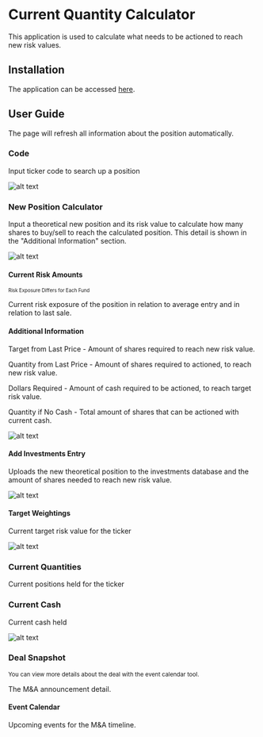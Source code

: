   
# Current Quantity Calculator

This application is used to calculate what needs to be actioned to reach new risk values.

## Installation

The application can be accessed [here](https://cqc.hlamtools.trade/).

## User Guide

The page will refresh all information about the position automatically.

### Code

Input ticker code to search up a position

![alt text](https://hlam-static-public.s3.ap-southeast-2.amazonaws.com/cqc-code.png)

### New Position Calculator

Input a theoretical new position and its risk value to calculate how many shares to buy/sell to reach the calculated position. This detail is shown in the "Additional Information" section.

![alt text](https://hlam-static-public.s3.ap-southeast-2.amazonaws.com/cqc-new-pos.png)

#### Current Risk Amounts

<sub><sup> Risk Exposure Differs for Each Fund </sup></sub>

Current risk exposure of the position in relation to average entry and in relation to last sale.

#### Additional Information

Target from Last Price - Amount of shares required to reach new risk value.

Quantity from Last Price - Amount of shares required to actioned, to reach new risk value.

Dollars Required - Amount of cash required to be actioned, to reach target risk value.

Quantity if No Cash - Total amount of shares that can be actioned with current cash.

![alt text](https://hlam-static-public.s3.ap-southeast-2.amazonaws.com/cqc-current-risk-additional-info.png)

#### Add Investments Entry

Uploads the new theoretical position to the investments database and the amount of shares needed to reach new risk value.

![alt text](https://hlam-static-public.s3.ap-southeast-2.amazonaws.com/cqc-add-investments.png)

#### Target Weightings

Current target risk value for the ticker

![alt text](https://hlam-static-public.s3.ap-southeast-2.amazonaws.com/cqc-target-weightings.png)

### Current Quantities

Current positions held for the ticker

### Current Cash

Current cash held

![alt text](https://hlam-static-public.s3.ap-southeast-2.amazonaws.com/cqc-current-cash-quantities.png)

### Deal Snapshot

<sup> You can view more details about the deal with the event calendar tool. </sup>

The M&A announcement detail.

#### Event Calendar

Upcoming events for the M&A timeline.
